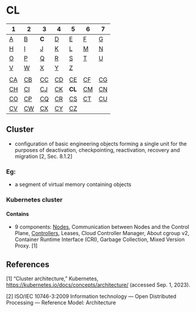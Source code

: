 # CL

| 1                  | 2                  | 3                  | 4                  | 5                  | 6                  | 7                  |
|--------------------|--------------------|--------------------|--------------------|--------------------|--------------------|--------------------|
| [A](../a/index.md) | [B](../m/index.md) | **C**              | [D](../d/index.md) | [E](../e/index.md) | [F](../f/index.md) | [G](../g/index.md) | 
| [H](../h/index.md) | [I](../i/index.md) | [J](../j/index.md) | [K](../k/index.md) | [L](../l/index.md) | [M](../m/index.md) | [N](../n/index.md) | 
| [O](../o/index.md) | [P](../p/index.md) | [Q](../q/index.md) | [R](../r/index.md) | [S](../s/index.md) | [T](../t/index.md) | [U](../u/index.md) | 
| [V](../v/index.md) | [W](../w/index.md) | [X](../x/index.md) | [Y](../y/index.md) | [Z](../z/index.md) |
|                    |                    |                    |                    |                    |                    |                    |
| [CA](ca.md)        | [CB](cb.md)        | [CC](cc.md)        | [CD](cd.md)        | [CE](ce.md)        | [CF](cf.md)        | [CG](cg.md)        | 
| [CH](ch.md)        | [CI](ci.md)        | [CJ](cj.md)        | [CK](ck.md)        | **CL**             | [CM](cm.md)        | [CN](cn.md)        | 
| [CO](co.md)        | [CP](cp.md)        | [CQ](cq.md)        | [CR](cr.md)        | [CS](cs.md)        | [CT](ct.md)        | [CU](cu.md)        | 
| [CV](cv.md)        | [CW](cw.md)        | [CX](cx.md)        | [CY](cy.md)        | [CZ](cz.md)        |

## Cluster

- configuration of basic engineering objects forming a single unit for the purposes of deactivation, checkpointing,
  reactivation, recovery and migration [2, Sec. 8.1.2]

### Eg:

- a segment of virtual memory containing objects

### Kubernetes cluster

#### Contains

- 9 components: [Nodes](../n/no.md#Nodes), Communication between Nodes and the Control Plane, [Controllers](co.md#Controllers), Leases, Cloud Controller Manager,
  About cgroup v2, Container Runtime Interface (CRI), Garbage Collection, Mixed Version Proxy. [1]

## References

[1] “Cluster architecture,” Kubernetes, https://kubernetes.io/docs/concepts/architecture/ (accessed Sep. 1, 2023). 

[2] ISO/IEC 10746-3:2009 Information technology — Open Distributed Processing — Reference Model: Architecture